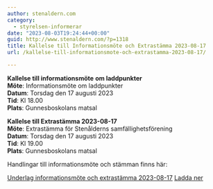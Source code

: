 ```yaml
---
author: stenaldern.com
category:
  - styrelsen-informerar
date: "2023-08-03T19:24:44+00:00"
guid: http://www.stenaldern.com/?p=1318
title: Kallelse till Informationsmöte och Extrastämma 2023-08-17
url: /kallelse-till-informationsmote-och-extrastamma-2023-08-17/

---
```

**Kallelse till informationsmöte** **om laddpunkter**  
**Möte**: Informationsmöte om laddpunkter  
**Datum**: Torsdag den 17 augusti 2023  
**Tid**: Kl 18.00  
**Plats**: Gunnesboskolans matsal

**Kallelse till Extrastämma 2023-08-17**  
**Möte**: Extrastämma för Stenålderns samfällighetsförening  
**Datum**: Torsdag den 17 augusti 2023  
**Tid**: Kl 19.00  
**Plats**: Gunnesboskolans matsal

Handlingar till informationsmöte och stämman finns här:

[Underlag informationsmöte och extrastämma 2023-08-17](/wp-content/uploads/2023/08/Extra-stämma-2023-hemsida.pdf) [Ladda ner](/wp-content/uploads/2023/08/Extra-stämma-2023-hemsida.pdf)
